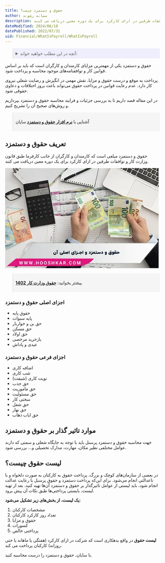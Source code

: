 ```yaml
---
title: حقوق و دستمزد چیست؟
author: سمانه رشوند
description: حقوق و دستمزد مبلغی است که کارمندان و کارگران از جانب کارفرما طبق قانون وزارت کار و توافقات طرفین در ازای کارکرد برای یک دوره معین دریافت می کنند.
dateModified: 2024/06/18  
datePublished: 2022/07/31 
uid: Financial/WhatIsPayroll/WhatIsPayroll
---
```


<blockquote style="background-color:#eeeefc; padding:0.5rem">

<details>
  <summary>آنچه در این مطلب خواهید خواند:</summary>
  <ul>
    <li>تعریف حقوق و دستمزد</li>
    <li>اجزای اصلی حقوق و دستمزد</li>
    <li>اجزای فرعی حقوق و دستمزد</li>
    <li>موارد تاثیرگذار بر حقوق و دستمزد</li>
    <li>لیست حقوق چیست؟</li>
  </ul>
</details>

</blockquote>

 حقوق و دستمزد یکی از مهمترین مزایای کارمندان و کارگران است که باید بر اساس قوانین کار و توافقنامه‌های موجود محاسبه و پرداخت شود. 

پرداخت به موقع و درست حقوق و مزایا، نقش مهمی در انگیزش و رضایت شغلی نیروی کار دارد. عدم رعایت قوانین در پرداخت حقوق می‌تواند باعث بروز اختلافات و دعاوی حقوقی شود.

در این مقاله قصد داریم تا به بررسی جزئیات و فرایند محاسبه حقوق و دستمزد بپردازیم و روش‌های صحیح آن را تشریح کنیم.

<blockquote style="background-color:#f5f5f5; padding:0.5rem">
<p><strong>آشنایی با <a href="https://www.hooshkar.com/Software/Sayan/Module/Payroll" target="_blank">نرم افزار حقوق و دستمزد</a> سایان</strong></p></blockquote>

## تعریف حقوق و دستمزد
حقوق و دستمزد مبلغی است که کارمندان و کارگران از جانب کارفرما طبق قانون وزارت کار و توافقات طرفین در ازای کارکرد برای یک دوره معین دریافت می کنند.

![تعریف حقوق و دستمزد](./Images/Salaries.webp)

<blockquote style="background-color:#f5f5f5; padding:0.5rem">
<p><strong>بیشتر بخوانید: <a href="https://www.hooshkar.com/Wiki/Payroll/Payroll1402" target="_blank">حقوق وزارت کار 1402
</a></p></strong></blockquote>

### اجزای اصلی حقوق و دستمزد
*	حقوق پایه 
*	پایه سنوات
*	حق بن و خواربار
*	حق مسکن
*	حق اولاد
*	بازخرید مرخصی
*	عیدی و پاداش

### اجزای فرعی حقوق و دستمزد
*	اضافه کاری
*	شب کاری
*	نوبت کاری (شیفت)
*	حق جذب
*	حق ماموریت
*	حق مسئولیت
*	سختی کار
*	حق شغل
*	حق نهار
*	حق ایاب ذهاب

## موارد تاثیر گذار بر حقوق و دستمزد

جهت محاسبه حقوق و دستمزد پرسنل باید با توجه به جایگاه شغلی و سمتی که دارند عوامل مختلفی نظیر مکان، مهارت، مدارک تحصیلی و... بررسی شود.

## لیست حقوق چیست؟

در بعضی از سازمان‌های کوچک و بزرگ، پرداخت حقوق به کارکنان به صورت دلخواه و با ناعدالتی انجام می‌شود. برای این‌که پرداخت دستمزد و حقوق پرسنل با رعایت عدالت انجام شود، باید لیستی از عوامل تاثیرگذار بر حقوق و دستمزد آن‌ها تهیه کنید. بعد از تهیه لیست، بایستی پرداختی‌ها طبق نکات آن پیش برود. 

**یک لیست، از بخش‌های زیر تشکیل می‌شود:**

1. مشخصات کارکنان
2. تعداد روز کارکرد کارکنان
3. حقوق و مزایا
4. کسورات
5. پرداختی خالص

**لیست حقوق** در واقع بدهکاری است که شرکت در ازای کارکرد (هفتگی یا ماهانه یا حتی روزانه) کارکنان پرداخت می کند.

با سایان، حقوق و دستمزد را درست محاسبه کنید.